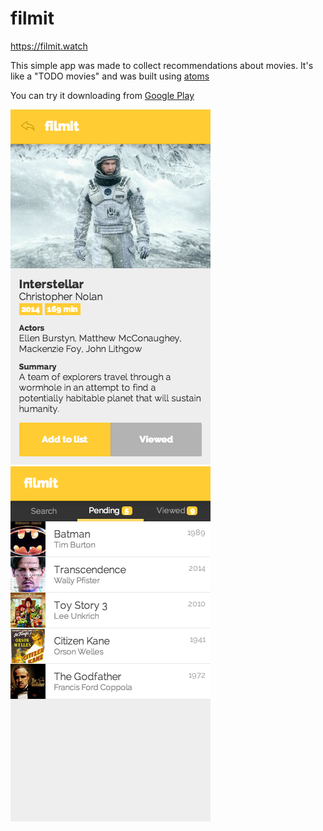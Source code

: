 filmit
=======
https://filmit.watch

This simple app was made to collect recommendations about movies.
It's like a "TODO movies" and was built using [atoms](http://atoms.tapquo.com)

You can try it downloading from
[Google Play](https://play.google.com/store/apps/details?id=com.cataflu.filmit)

![image](assets/img/screen-1.png)
![image](assets/img/screen-3.png)
